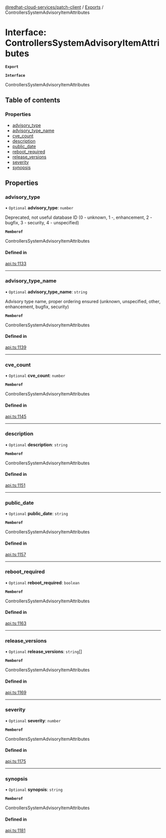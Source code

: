[@redhat-cloud-services/patch-client](../README.md) / [Exports](../modules.md) / ControllersSystemAdvisoryItemAttributes

# Interface: ControllersSystemAdvisoryItemAttributes

**`Export`**

**`Interface`**

ControllersSystemAdvisoryItemAttributes

## Table of contents

### Properties

- [advisory\_type](ControllersSystemAdvisoryItemAttributes.md#advisory_type)
- [advisory\_type\_name](ControllersSystemAdvisoryItemAttributes.md#advisory_type_name)
- [cve\_count](ControllersSystemAdvisoryItemAttributes.md#cve_count)
- [description](ControllersSystemAdvisoryItemAttributes.md#description)
- [public\_date](ControllersSystemAdvisoryItemAttributes.md#public_date)
- [reboot\_required](ControllersSystemAdvisoryItemAttributes.md#reboot_required)
- [release\_versions](ControllersSystemAdvisoryItemAttributes.md#release_versions)
- [severity](ControllersSystemAdvisoryItemAttributes.md#severity)
- [synopsis](ControllersSystemAdvisoryItemAttributes.md#synopsis)

## Properties

### advisory\_type

• `Optional` **advisory\_type**: `number`

Deprecated, not useful database ID (0 - unknown, 1 -, enhancement, 2 - bugfix, 3 - security, 4 - unspecified)

**`Memberof`**

ControllersSystemAdvisoryItemAttributes

#### Defined in

[api.ts:1133](https://github.com/RedHatInsights/javascript-clients/blob/master/packages/patch/api.ts#L1133)

___

### advisory\_type\_name

• `Optional` **advisory\_type\_name**: `string`

Advisory type name, proper ordering ensured (unknown, unspecified, other, enhancement, bugfix, security)

**`Memberof`**

ControllersSystemAdvisoryItemAttributes

#### Defined in

[api.ts:1139](https://github.com/RedHatInsights/javascript-clients/blob/master/packages/patch/api.ts#L1139)

___

### cve\_count

• `Optional` **cve\_count**: `number`

**`Memberof`**

ControllersSystemAdvisoryItemAttributes

#### Defined in

[api.ts:1145](https://github.com/RedHatInsights/javascript-clients/blob/master/packages/patch/api.ts#L1145)

___

### description

• `Optional` **description**: `string`

**`Memberof`**

ControllersSystemAdvisoryItemAttributes

#### Defined in

[api.ts:1151](https://github.com/RedHatInsights/javascript-clients/blob/master/packages/patch/api.ts#L1151)

___

### public\_date

• `Optional` **public\_date**: `string`

**`Memberof`**

ControllersSystemAdvisoryItemAttributes

#### Defined in

[api.ts:1157](https://github.com/RedHatInsights/javascript-clients/blob/master/packages/patch/api.ts#L1157)

___

### reboot\_required

• `Optional` **reboot\_required**: `boolean`

**`Memberof`**

ControllersSystemAdvisoryItemAttributes

#### Defined in

[api.ts:1163](https://github.com/RedHatInsights/javascript-clients/blob/master/packages/patch/api.ts#L1163)

___

### release\_versions

• `Optional` **release\_versions**: `string`[]

**`Memberof`**

ControllersSystemAdvisoryItemAttributes

#### Defined in

[api.ts:1169](https://github.com/RedHatInsights/javascript-clients/blob/master/packages/patch/api.ts#L1169)

___

### severity

• `Optional` **severity**: `number`

**`Memberof`**

ControllersSystemAdvisoryItemAttributes

#### Defined in

[api.ts:1175](https://github.com/RedHatInsights/javascript-clients/blob/master/packages/patch/api.ts#L1175)

___

### synopsis

• `Optional` **synopsis**: `string`

**`Memberof`**

ControllersSystemAdvisoryItemAttributes

#### Defined in

[api.ts:1181](https://github.com/RedHatInsights/javascript-clients/blob/master/packages/patch/api.ts#L1181)
